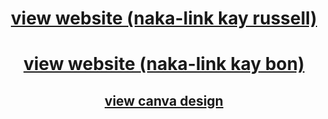 <div align="center">
  
# [view website (naka-link kay russell)](https://htmlpreview.github.io/?https://github.com/IMOitself/MidtrmProjG2/blob/main/home.html)

# [view website (naka-link kay bon)](https://alix-8.github.io/MidtrmProjG2/home.html)

## [view canva design](https://www.canva.com/design/DAGzypXJrxg/xidJYjE23wxf6Mr78-Wjpw/edit?utm_content=DAGzypXJrxg&utm_campaign=designshare&utm_medium=link2&utm_source=sharebutton)

</div>
